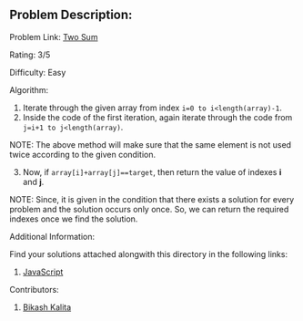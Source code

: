 ## Problem Description:

Problem Link: [Two Sum](https://leetcode.com/problems/two-sum/)

Rating: 3/5

Difficulty: Easy

Algorithm:
1. Iterate through the given array from index `i=0 to i<length(array)-1`.
2. Inside the code of the first iteration, again iterate through the code from `j=i+1 to j<length(array)`.

NOTE: The above method will make sure that the same element is not used twice according to the given condition.

3. Now, if `array[i]+array[j]==target`, then return the value of indexes **i** and **j**.

NOTE: Since, it is given in the condition that there exists a solution for every problem and the solution occurs only once. So, we can return the required indexes once we find the solution.

Additional Information:

Find your solutions attached alongwith this directory in the following links:

1. [JavaScript](./1.Two_Sum.js)

Contributors: 

1. [Bikash Kalita](https://www.github.com/bikash-kalita-code)

